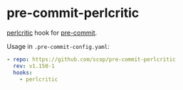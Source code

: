 # pre-commit-perlcritic

[perlcritic](https://metacpan.org/dist/Perl-Critic) hook for
[pre-commit](https://pre-commit.com).

Usage in `.pre-commit-config.yaml`:

```yaml
- repo: https://github.com/scop/pre-commit-perlcritic
  rev: v1.150-1
  hooks:
    - perlcritic
```
